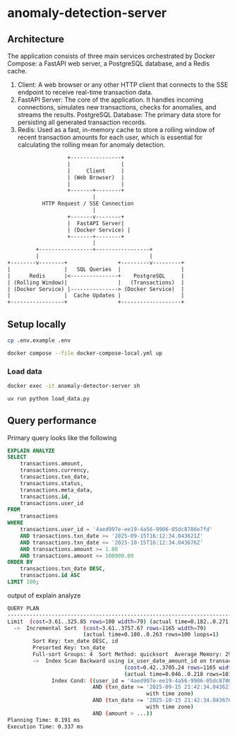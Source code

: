 # anomaly-detection-server

## Architecture

The application consists of three main services orchestrated by Docker Compose: a FastAPI web server, a PostgreSQL database, and a Redis cache.

1. Client: A web browser or any other HTTP client that connects to the SSE endpoint to receive real-time transaction data.
2. FastAPI Server: The core of the application. It handles incoming connections, simulates new transactions, checks for anomalies, and streams the results.
PostgreSQL Database: The primary data store for persisting all generated transaction records.
3. Redis: Used as a fast, in-memory cache to store a rolling window of recent transaction amounts for each user, which is essential for calculating the rolling mean for anomaly detection.

```txt
                   +----------------+
                   |                |
                   |     Client     |
                   | (Web Browser)  |
                   |                |
                   +-------+--------+
                           |
           HTTP Request / SSE Connection
                           |
                   +-------v--------+
                   |  FastAPI Server|
                   | (Docker Service) |
                   +-------+--------+
                           |
         +-----------------+-----------------+
         |                                   |
+--------v--------+                +---------v---------+
|                 |   SQL Queries  |                   |
|      Redis      |<---------------+    PostgreSQL     |
| (Rolling Window)|                |   (Transactions)  |
| (Docker Service) |---------------> (Docker Service)  |
|                 |  Cache Updates |                   |
+-----------------+                +-------------------+
```



## Setup locally

```bash
cp .env.example .env
```

```bash
docker compose --file docker-compose-local.yml up
```


### Load data

```bash
docker exec -it anomaly-detector-server sh
```

```bash
uv run python load_data.py
```


## Query performance 

Primary query looks like the following

```sql
EXPLAIN ANALYZE
SELECT
    transactions.amount,
    transactions.currency,
    transactions.txn_date,
    transactions.status,
    transactions.meta_data,
    transactions.id,
    transactions.user_id
FROM
    transactions
WHERE
    transactions.user_id = '4aed997e-ee19-4a56-9906-05dc8786e7fd'
    AND transactions.txn_date >= '2025-09-15T16:12:34.043621Z'
    AND transactions.txn_date <= '2025-10-15T16:12:34.043676Z'
    AND transactions.amount >= 1.00
    AND transactions.amount <= 100000.00
ORDER BY
    transactions.txn_date DESC,
    transactions.id ASC
LIMIT 100;
```

output of explain analyze

```bash
QUERY PLAN
--------------------------------------------------------------------------------------------------
Limit  (cost=3.61..325.85 rows=100 width=79) (actual time=0.182..0.271 rows=100 loops=1)
  ->  Incremental Sort  (cost=3.61..3757.67 rows=1165 width=79) 
                        (actual time=0.180..0.263 rows=100 loops=1)
        Sort Key: txn_date DESC, id
        Presorted Key: txn_date
        Full-sort Groups: 4  Sort Method: quicksort  Average Memory: 29kB  Peak Memory: 29kB
        ->  Index Scan Backward using ix_user_date_amount_id on transactions 
                                     (cost=0.42..3705.24 rows=1165 width=79) 
                                     (actual time=0.046..0.218 rows=101 loops=1)
              Index Cond: ((user_id = '4aed997e-ee19-4a56-9906-05dc8786e7fd'::uuid) 
                           AND (txn_date >= '2025-09-15 21:42:34.043621+05:30'::timestamp 
                                            with time zone) 
                           AND (txn_date <= '2025-10-15 21:42:34.043676+05:30'::timestamp 
                                            with time zone) 
                           AND (amount > ...))
Planning Time: 0.191 ms
Execution Time: 0.337 ms
```